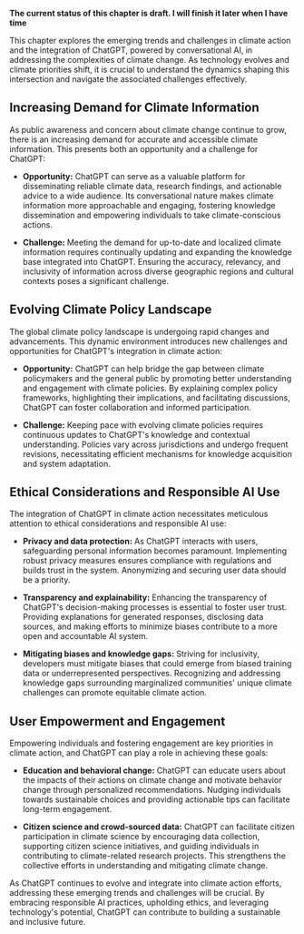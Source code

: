**The current status of this chapter is draft. I will finish it later when I have time**

This chapter explores the emerging trends and challenges in climate action and the integration of ChatGPT, powered by conversational AI, in addressing the complexities of climate change. As technology evolves and climate priorities shift, it is crucial to understand the dynamics shaping this intersection and navigate the associated challenges effectively.

Increasing Demand for Climate Information
-----------------------------------------

As public awareness and concern about climate change continue to grow, there is an increasing demand for accurate and accessible climate information. This presents both an opportunity and a challenge for ChatGPT:

* **Opportunity:** ChatGPT can serve as a valuable platform for disseminating reliable climate data, research findings, and actionable advice to a wide audience. Its conversational nature makes climate information more approachable and engaging, fostering knowledge dissemination and empowering individuals to take climate-conscious actions.

* **Challenge:** Meeting the demand for up-to-date and localized climate information requires continually updating and expanding the knowledge base integrated into ChatGPT. Ensuring the accuracy, relevancy, and inclusivity of information across diverse geographic regions and cultural contexts poses a significant challenge.

Evolving Climate Policy Landscape
---------------------------------

The global climate policy landscape is undergoing rapid changes and advancements. This dynamic environment introduces new challenges and opportunities for ChatGPT's integration in climate action:

* **Opportunity:** ChatGPT can help bridge the gap between climate policymakers and the general public by promoting better understanding and engagement with climate policies. By explaining complex policy frameworks, highlighting their implications, and facilitating discussions, ChatGPT can foster collaboration and informed participation.

* **Challenge:** Keeping pace with evolving climate policies requires continuous updates to ChatGPT's knowledge and contextual understanding. Policies vary across jurisdictions and undergo frequent revisions, necessitating efficient mechanisms for knowledge acquisition and system adaptation.

Ethical Considerations and Responsible AI Use
---------------------------------------------

The integration of ChatGPT in climate action necessitates meticulous attention to ethical considerations and responsible AI use:

* **Privacy and data protection:** As ChatGPT interacts with users, safeguarding personal information becomes paramount. Implementing robust privacy measures ensures compliance with regulations and builds trust in the system. Anonymizing and securing user data should be a priority.

* **Transparency and explainability:** Enhancing the transparency of ChatGPT's decision-making processes is essential to foster user trust. Providing explanations for generated responses, disclosing data sources, and making efforts to minimize biases contribute to a more open and accountable AI system.

* **Mitigating biases and knowledge gaps:** Striving for inclusivity, developers must mitigate biases that could emerge from biased training data or underrepresented perspectives. Recognizing and addressing knowledge gaps surrounding marginalized communities' unique climate challenges can promote equitable climate action.

User Empowerment and Engagement
-------------------------------

Empowering individuals and fostering engagement are key priorities in climate action, and ChatGPT can play a role in achieving these goals:

* **Education and behavioral change:** ChatGPT can educate users about the impacts of their actions on climate change and motivate behavior change through personalized recommendations. Nudging individuals towards sustainable choices and providing actionable tips can facilitate long-term engagement.

* **Citizen science and crowd-sourced data:** ChatGPT can facilitate citizen participation in climate science by encouraging data collection, supporting citizen science initiatives, and guiding individuals in contributing to climate-related research projects. This strengthens the collective efforts in understanding and mitigating climate change.

As ChatGPT continues to evolve and integrate into climate action efforts, addressing these emerging trends and challenges will be crucial. By embracing responsible AI practices, upholding ethics, and leveraging technology's potential, ChatGPT can contribute to building a sustainable and inclusive future.
